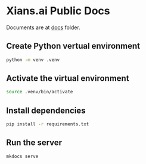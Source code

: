# Xians.ai Public Docs

Documents are at [docs](docs) folder.

## Create Python vertual environment

```bash
python -m venv .venv
```

## Activate the virtual environment

```bash
source .venv/bin/activate
```

## Install dependencies

```bash
pip install -r requirements.txt
```

## Run the server

```bash
mkdocs serve
```
